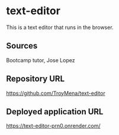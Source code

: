 # text-editor
This is a text editor that runs in the browser.

## Sources

Bootcamp tutor, Jose Lopez

## Repository URL

https://github.com/TroyMena/text-editor

## Deployed application URL

https://text-editor-prn0.onrender.com/